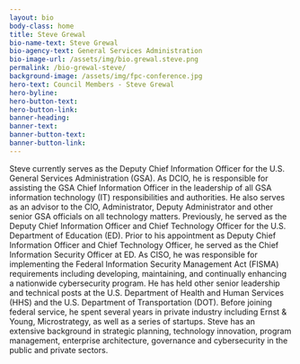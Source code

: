 ```yaml
---
layout: bio
body-class: home
title: Steve Grewal
bio-name-text: Steve Grewal
bio-agency-text: General Services Administration
bio-image-url: /assets/img/bio.grewal.steve.png
permalink: /bio-grewal-steve/
background-image: /assets/img/fpc-conference.jpg
hero-text: Council Members - Steve Grewal
hero-byline:
hero-button-text: 
hero-button-link: 
banner-heading: 
banner-text: 
banner-button-text: 
banner-button-link: 
---
```

Steve currently serves as the Deputy Chief Information Officer for the U.S. 
General Services Administration (GSA). As DCIO, he is responsible for assisting 
the GSA Chief Information Officer in the leadership of all GSA information 
technology (IT) responsibilities and authorities. He also serves as an advisor 
to the CIO, Administrator, Deputy Administrator and other senior GSA officials 
on all technology matters. Previously, he served as the Deputy Chief Information 
Officer and Chief Technology Officer for the U.S. Department of Education (ED). 
Prior to his appointment as Deputy Chief Information Officer and Chief 
Technology Officer, he served as the Chief Information Security Officer at ED. 
As CISO, he was responsible for implementing the Federal Information Security 
Management Act (FISMA) requirements including developing, maintaining, and 
continually enhancing a nationwide cybersecurity program. He has held other 
senior leadership and technical posts at the U.S. Department of Health and Human 
Services (HHS) and the U.S. Department of Transportation (DOT). Before joining 
federal service, he spent several years in private industry including Ernst 
&amp; Young, Microstrategy, as well as a series of startups. Steve has an 
extensive background in strategic planning, technology innovation, program 
management, enterprise architecture, governance and cybersecurity in the public 
and private sectors.
